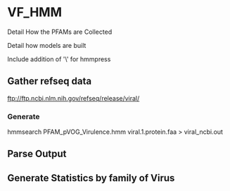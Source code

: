 # VF_HMM


Detail How the PFAMs are Collected

Detail how models are built

Include addition of '\\' for hmmpress

## Gather refseq data
ftp://ftp.ncbi.nlm.nih.gov/refseq/release/viral/



### Generate 
hmmsearch PFAM_pVOG_Virulence.hmm viral.1.protein.faa > viral_ncbi.out



## Parse Output



## Generate Statistics by family of Virus



